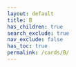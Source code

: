 ```yaml
---
layout: default
title: B
has_children: true
search_exclude: true
nav_exclude: false
has_toc: true
permalink: /cards/B/
---
```

